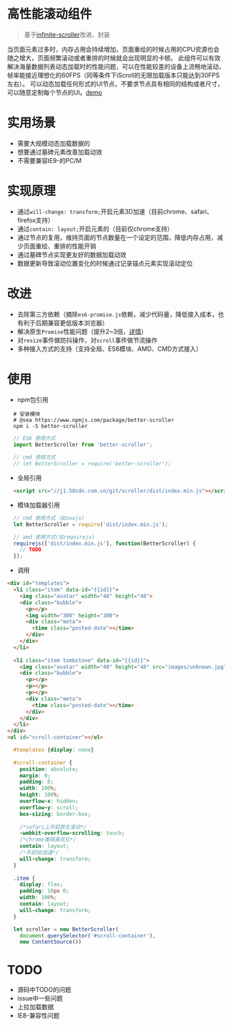 # 高性能滚动组件
> 基于[infinite-scroller](http://googlechromelabs.github.io/ui-element-samples/infinite-scroller/)改进、封装

当页面元素过多时，内存占用会持续增加，页面重绘的时候占用的CPU资源也会随之增大，页面频繁滚动或者重排的时候就会出现明显的卡顿。
此组件可以有效解决海量数据列表动态加载时的性能问题，可以在性能较差的设备上流畅地滚动，帧率能接近理想化的60FPS（同等条件下iScroll的无限加载版本只能达到30FPS左右）。
可以动态加载任何形式的UI节点，不要求节点具有相同的结构或者尺寸，可以随意定制每个节点的UI。[demo](http://j1.58cdn.com.cn/git/scroller/demo/demo.html)

# 实用场景
- 需要大规模动态加载数据的
- 想要通过墓碑元素改善加载动效
- 不需要兼容IE9-的PC/M

# 实现原理
- 通过`will-change: transform;`开启元素3D加速（目前chrome、safari、firefox支持）
- 通过`contain: layout;`开启元素的（目前仅chrome支持）
- 通过节点的复用，维持页面的节点数量在一个设定的范围，降低内存占用，减少页面重绘、重排的性能开销
- 通过墓碑节点实现更友好的数据加载动效
- 数据更新导致滚动位置变化的时候通过记录锚点元素实现滚动定位

# 改进
- 去除第三方依赖（摘除`es6-promise.js`依赖，减少代码量，降低接入成本，也有利于后期兼容更低版本浏览器）
- 解决原生`Promise`性能问题（提升2~3倍，[详情](https://softwareengineering.stackexchange.com/questions/278778/why-are-native-es6-promises-slower-and-more-memory-intensive-than-bluebird)）
- 对`resize`事件做防抖操作，对`scroll`事件做节流操作
- 多种接入方式的支持（支持全局、ES6模块、AMD、CMD方式接入）

# 使用
- npm包引用  
```
  # 安装模块
  # @sea https://www.npmjs.com/package/better-scroller
  npm i -S better-scroller
```

```js
  // ES6 使用方式
  import BetterScroller from 'better-scroller';
  
  // cmd 使用方式
  // let BetterScroller = require('better-scroller');
```

- 全局引用  
```html  
  <script src="//j1.58cdn.com.cn/git/scroller/dist/index.min.js"></script>
```

- 模块加载器引用

```js
  // cmd 使用方式（如seajs）
  let BetterScroller = require('dist/index.min.js');

  // amd 使用方式(如requirejs)
  requirejs(['dist/index.min.js'], function(BetterScroller) {
    // TODO
  });
```

- 调用  

```html
<div id="templates">
  <li class="item" data-id="{{id}}">
    <img class="avatar" width="48" height="48">
    <div class="bubble">
      <p></p>
      <img width="300" height="300">
      <div class="meta">
        <time class="posted-date"></time>
      </div>
    </div>
  </li>
  
  <li class="item tombstone" data-id="{{id}}">
    <img class="avatar" width="48" height="48" src="images/unknown.jpg">
    <div class="bubble">
      <p></p>
      <p></p>
      <p></p>
      <div class="meta">
        <time class="posted-date"></time>
      </div>
    </div>
  </li>
</div>
<ul id="scroll-container"></ul>
```


```css
  #templates {display: none}
  
  #scroll-container {
    position: absolute;
    margin: 0;
    padding: 0;
    width: 100%;
    height: 100%;
    overflow-x: hidden;
    overflow-y: scroll;
    box-sizing: border-box;
    
    /*safari上开启原生滚动*/
    -webkit-overflow-scrolling: touch;
    /*chrome重隔离优化*/
    contain: layout;
    /*开启3D加速*/
    will-change: transform;
  }
  
  .item {
    display: flex;
    padding: 10px 0;
    width: 100%;
    contain: layout;
    will-change: transform;
  }
```

```js
  let scroller = new BetterScroller(
    document.querySelector('#scroll-container'),
    new ContentSource())
```

# TODO
- 源码中TODO的问题
- issue中一些问题
- 上拉加载数据
- IE8-兼容性问题